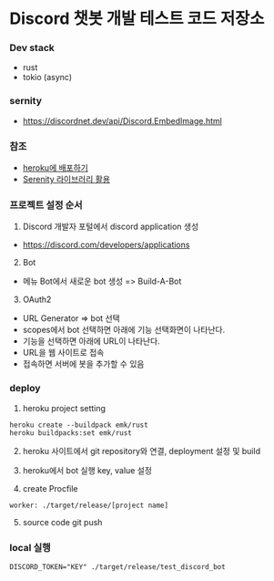 # Discord 챗봇 개발 테스트 코드 저장소

### Dev stack

- rust
- tokio (async)

### sernity

- https://discordnet.dev/api/Discord.EmbedImage.html

### 참조

- [heroku에 배포하기](https://github.com/emk/heroku-buildpack-rust)
- [Serenity 라이브러리 활용](https://morioh.com/p/1cb48da69b63)

### 프로젝트 설정 순서

1. Discord 개발자 포털에서 discord application 생성

- https://discord.com/developers/applications

2. Bot

- 메뉴 Bot에서 새로운 bot 생성 => Build-A-Bot

3. OAuth2

- URL Generator => bot 선택
- scopes에서 bot 선택하면 아래에 기능 선택화면이 나타난다.
- 기능을 선택하면 아래에 URL이 나타난다.
- URL을 웹 사이트로 접속
- 접속하면 서버에 봇을 추가할 수 있음

### deploy

1. heroku project setting

```
heroku create --buildpack emk/rust
heroku buildpacks:set emk/rust
```

2. heroku 사이트에서 git repository와 연결, deployment 설정 및 build

3. heroku에서 bot 실행 key, value 설정

4. create Procfile

```
worker: ./target/release/[project name]
```

5. source code git push

### local 실행

```
DISCORD_TOKEN="KEY" ./target/release/test_discord_bot
```
